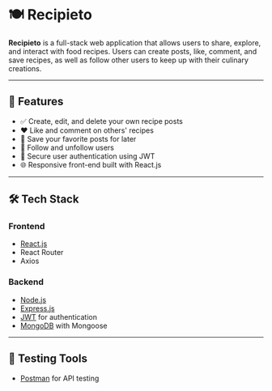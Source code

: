 # 🍽️ Recipieto

**Recipieto** is a full-stack web application that allows users to share, explore, and interact with food recipes. Users can create posts, like, comment, and save recipes, as well as follow other users to keep up with their culinary creations.

---

## 🚀 Features

- ✅ Create, edit, and delete your own recipe posts
- ❤️ Like and comment on others' recipes
- 🔖 Save your favorite posts for later
- 👥 Follow and unfollow users
- 🔐 Secure user authentication using JWT
- 🌐 Responsive front-end built with React.js

---

## 🛠️ Tech Stack

### Frontend
- [React.js](https://reactjs.org/)
- React Router
- Axios

### Backend
- [Node.js](https://nodejs.org/)
- [Express.js](https://expressjs.com/)
- [JWT](https://jwt.io/) for authentication
- [MongoDB](https://www.mongodb.com/) with Mongoose

---

## 🧪 Testing Tools
- [Postman](https://www.postman.com/) for API testing
